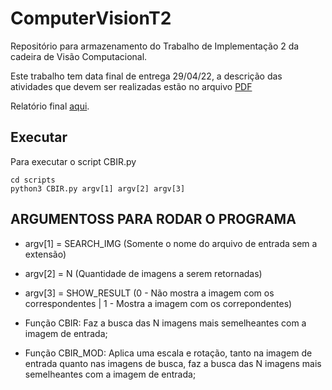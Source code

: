 # ComputerVisionT2
Repositório para armazenamento do Trabalho de Implementação 2 da cadeira de Visão Computacional.

Este trabalho tem data final de entrega 29/04/22, a descrição das atividades que devem ser realizadas estão no arquivo [PDF](visao_trabalho2.pdf)

Relatório final [aqui](Relatorio_CMP_197_Trabalho_2.pdf).

## Executar

Para executar o script CBIR.py

```
cd scripts
python3 CBIR.py argv[1] argv[2] argv[3]
```

## ARGUMENTOSS PARA RODAR O PROGRAMA
    
- argv[1] = SEARCH_IMG (Somente o nome do arquivo de entrada sem a extensão)
- argv[2] = N (Quantidade de imagens a serem retornadas)
- argv[3] = SHOW_RESULT (0 - Não mostra a imagem com os correspondentes | 1 - Mostra a imagem com os correpondentes)

- Função CBIR: Faz a busca das N imagens mais semelheantes com a imagem de entrada;
- Função CBIR_MOD: Aplica uma escala e rotação, tanto na imagem de entrada quanto nas imagens de busca, faz a busca das N imagens mais semelheantes com a imagem de entrada;